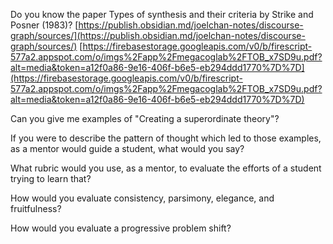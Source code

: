 Do you know the paper Types of synthesis and their criteria by Strike and Posner (1983)? [https://publish.obsidian.md/joelchan-notes/discourse-graph/sources/](https://publish.obsidian.md/joelchan-notes/discourse-graph/sources/) [https://firebasestorage.googleapis.com/v0/b/firescript-577a2.appspot.com/o/imgs%2Fapp%2Fmegacoglab%2FTOB_x7SD9u.pdf?alt=media&token=a12f0a86-9e16-406f-b6e5-eb294ddd1770%7D%7D](https://firebasestorage.googleapis.com/v0/b/firescript-577a2.appspot.com/o/imgs%2Fapp%2Fmegacoglab%2FTOB_x7SD9u.pdf?alt=media&token=a12f0a86-9e16-406f-b6e5-eb294ddd1770%7D%7D)

Can you give me examples of "Creating a superordinate theory"?

  
If you were to describe the pattern of thought which led to those examples, as a mentor would guide a student, what would you say?

  
What rubric would you use, as a mentor, to evaluate the efforts of a student trying to learn that?

How would you evaluate consistency, parsimony, elegance, and fruitfulness?

How would you evaluate a progressive problem shift?

